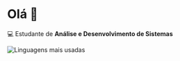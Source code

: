 # Olá 👋

💻 Estudante de **Análise e Desenvolvimento de Sistemas**  

![Linguagens mais usadas](https://github-readme-stats.vercel.app/api/top-langs/?username=BernardoA28&layout=compact&theme=radical)
